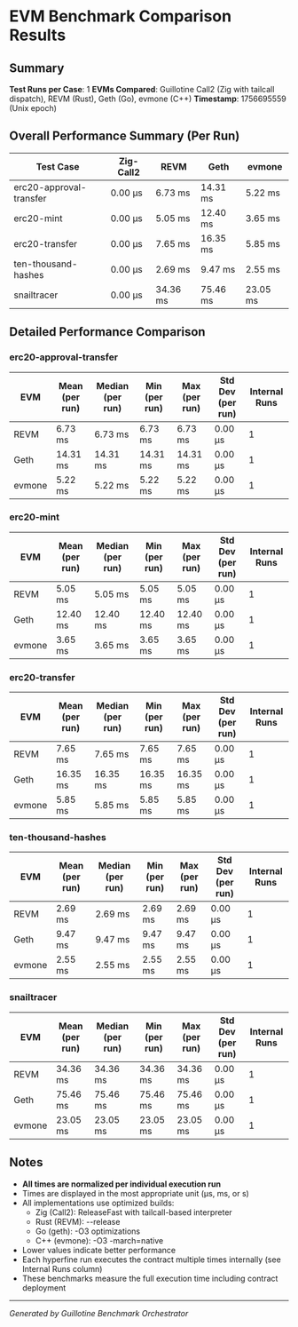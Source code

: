 # EVM Benchmark Comparison Results

## Summary

**Test Runs per Case**: 1
**EVMs Compared**: Guillotine Call2 (Zig with tailcall dispatch), REVM (Rust), Geth (Go), evmone (C++)
**Timestamp**: 1756695559 (Unix epoch)

## Overall Performance Summary (Per Run)

| Test Case | Zig-Call2 | REVM | Geth | evmone |
|-----------|-----------|------|------|--------|
| erc20-approval-transfer   |  0.00 μs |   6.73 ms |  14.31 ms |   5.22 ms |
| erc20-mint                |  0.00 μs |   5.05 ms |  12.40 ms |   3.65 ms |
| erc20-transfer            |  0.00 μs |   7.65 ms |  16.35 ms |   5.85 ms |
| ten-thousand-hashes       |  0.00 μs |   2.69 ms |   9.47 ms |   2.55 ms |
| snailtracer               |  0.00 μs |  34.36 ms |  75.46 ms |  23.05 ms |

## Detailed Performance Comparison

### erc20-approval-transfer

| EVM | Mean (per run) | Median (per run) | Min (per run) | Max (per run) | Std Dev (per run) | Internal Runs |
|-----|----------------|------------------|---------------|---------------|-------------------|---------------|
| REVM        |        6.73 ms |          6.73 ms |       6.73 ms |       6.73 ms |          0.00 μs |             1 |
| Geth        |       14.31 ms |         14.31 ms |      14.31 ms |      14.31 ms |          0.00 μs |             1 |
| evmone      |        5.22 ms |          5.22 ms |       5.22 ms |       5.22 ms |          0.00 μs |             1 |

### erc20-mint

| EVM | Mean (per run) | Median (per run) | Min (per run) | Max (per run) | Std Dev (per run) | Internal Runs |
|-----|----------------|------------------|---------------|---------------|-------------------|---------------|
| REVM        |        5.05 ms |          5.05 ms |       5.05 ms |       5.05 ms |          0.00 μs |             1 |
| Geth        |       12.40 ms |         12.40 ms |      12.40 ms |      12.40 ms |          0.00 μs |             1 |
| evmone      |        3.65 ms |          3.65 ms |       3.65 ms |       3.65 ms |          0.00 μs |             1 |

### erc20-transfer

| EVM | Mean (per run) | Median (per run) | Min (per run) | Max (per run) | Std Dev (per run) | Internal Runs |
|-----|----------------|------------------|---------------|---------------|-------------------|---------------|
| REVM        |        7.65 ms |          7.65 ms |       7.65 ms |       7.65 ms |          0.00 μs |             1 |
| Geth        |       16.35 ms |         16.35 ms |      16.35 ms |      16.35 ms |          0.00 μs |             1 |
| evmone      |        5.85 ms |          5.85 ms |       5.85 ms |       5.85 ms |          0.00 μs |             1 |

### ten-thousand-hashes

| EVM | Mean (per run) | Median (per run) | Min (per run) | Max (per run) | Std Dev (per run) | Internal Runs |
|-----|----------------|------------------|---------------|---------------|-------------------|---------------|
| REVM        |        2.69 ms |          2.69 ms |       2.69 ms |       2.69 ms |          0.00 μs |             1 |
| Geth        |        9.47 ms |          9.47 ms |       9.47 ms |       9.47 ms |          0.00 μs |             1 |
| evmone      |        2.55 ms |          2.55 ms |       2.55 ms |       2.55 ms |          0.00 μs |             1 |

### snailtracer

| EVM | Mean (per run) | Median (per run) | Min (per run) | Max (per run) | Std Dev (per run) | Internal Runs |
|-----|----------------|------------------|---------------|---------------|-------------------|---------------|
| REVM        |       34.36 ms |         34.36 ms |      34.36 ms |      34.36 ms |          0.00 μs |             1 |
| Geth        |       75.46 ms |         75.46 ms |      75.46 ms |      75.46 ms |          0.00 μs |             1 |
| evmone      |       23.05 ms |         23.05 ms |      23.05 ms |      23.05 ms |          0.00 μs |             1 |


## Notes

- **All times are normalized per individual execution run**
- Times are displayed in the most appropriate unit (μs, ms, or s)
- All implementations use optimized builds:
  - Zig (Call2): ReleaseFast with tailcall-based interpreter
  - Rust (REVM): --release
  - Go (geth): -O3 optimizations
  - C++ (evmone): -O3 -march=native
- Lower values indicate better performance
- Each hyperfine run executes the contract multiple times internally (see Internal Runs column)
- These benchmarks measure the full execution time including contract deployment

---

*Generated by Guillotine Benchmark Orchestrator*
